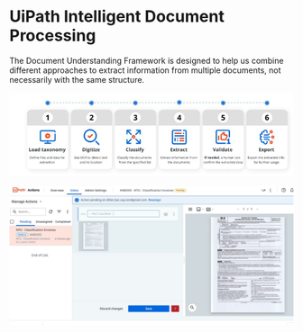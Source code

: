 # UiPath Intelligent Document Processing
The Document Understanding Framework is designed to help us combine different approaches to extract information from multiple documents, not necessarily with the same structure.

![alt text](https://github.com/bacdillon/UiPath-Intelligent-Document-Processing/blob/main/DU.JPG)

![alt text](https://github.com/bacdillon/UiPath-Intelligent-Document-Processing/blob/main/Action%20Classification.JPG)
